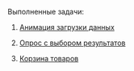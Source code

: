Выполненные задачи:

1. [Анимация загрузки данных](./1-preloader)

2. [Опрос с выбором результатов](./2-poll)

3. [Корзина товаров](./3-progressbar)
